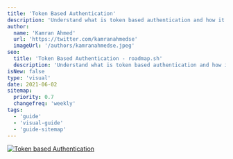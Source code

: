 ```yaml
---
title: 'Token Based Authentication'
description: 'Understand what is token based authentication and how it is implemented'
author:
  name: 'Kamran Ahmed'
  url: 'https://twitter.com/kamranahmedse'
  imageUrl: '/authors/kamranahmedse.jpeg'
seo:
  title: 'Token Based Authentication - roadmap.sh'
  description: 'Understand what is token based authentication and how it is implemented'
isNew: false
type: 'visual'
date: 2021-06-02
sitemap:
  priority: 0.7
  changefreq: 'weekly'
tags:
  - 'guide'
  - 'visual-guide'
  - 'guide-sitemap'
---
```


[![Token based Authentication](/guides/token-authentication.png)](/guides/token-authentication.png)
